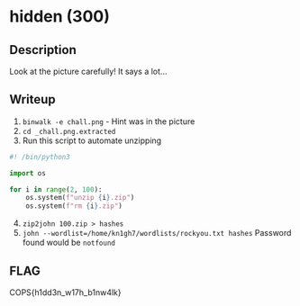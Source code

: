 # hidden (300)

## Description
Look at the picture carefully! It says a lot...

## Writeup
1. `binwalk -e chall.png` - Hint was in the picture
2. `cd _chall.png.extracted`
3. Run this script to automate unzipping
```python
#! /bin/python3

import os

for i in range(2, 100):
    os.system(f"unzip {i}.zip")
    os.system(f"rm {i}.zip")
```
4. `zip2john 100.zip > hashes`
5. `john --wordlist=/home/kn1gh7/wordlists/rockyou.txt hashes`
Password found would be `notfound`

## FLAG
COPS{h1dd3n_w17h_b1nw4lk}
